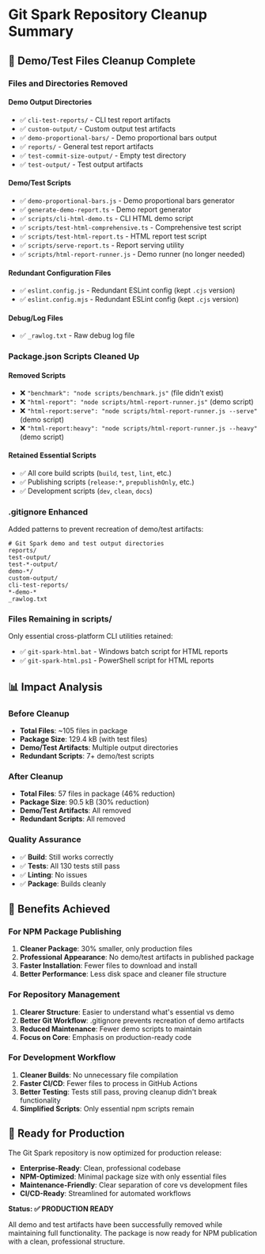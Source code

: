 # Git Spark Repository Cleanup Summary

## 🧹 Demo/Test Files Cleanup Complete

### Files and Directories Removed

#### Demo Output Directories

- ✅ `cli-test-reports/` - CLI test report artifacts
- ✅ `custom-output/` - Custom output test artifacts
- ✅ `demo-proportional-bars/` - Demo proportional bars output
- ✅ `reports/` - General test report artifacts
- ✅ `test-commit-size-output/` - Empty test directory
- ✅ `test-output/` - Test output artifacts

#### Demo/Test Scripts

- ✅ `demo-proportional-bars.js` - Demo proportional bars generator
- ✅ `generate-demo-report.ts` - Demo report generator
- ✅ `scripts/cli-html-demo.ts` - CLI HTML demo script
- ✅ `scripts/test-html-comprehensive.ts` - Comprehensive test script
- ✅ `scripts/test-html-report.ts` - HTML report test script
- ✅ `scripts/serve-report.ts` - Report serving utility
- ✅ `scripts/html-report-runner.js` - Demo runner (no longer needed)

#### Redundant Configuration Files

- ✅ `eslint.config.js` - Redundant ESLint config (kept `.cjs` version)
- ✅ `eslint.config.mjs` - Redundant ESLint config (kept `.cjs` version)

#### Debug/Log Files

- ✅ `_rawlog.txt` - Raw debug log file

### Package.json Scripts Cleaned Up

#### Removed Scripts

- ❌ `"benchmark": "node scripts/benchmark.js"` (file didn't exist)
- ❌ `"html-report": "node scripts/html-report-runner.js"` (demo script)
- ❌ `"html-report:serve": "node scripts/html-report-runner.js --serve"` (demo script)
- ❌ `"html-report:heavy": "node scripts/html-report-runner.js --heavy"` (demo script)

#### Retained Essential Scripts

- ✅ All core build scripts (`build`, `test`, `lint`, etc.)
- ✅ Publishing scripts (`release:*`, `prepublishOnly`, etc.)
- ✅ Development scripts (`dev`, `clean`, `docs`)

### .gitignore Enhanced

Added patterns to prevent recreation of demo/test artifacts:

```gitignore
# Git Spark demo and test output directories
reports/
test-output/
test-*-output/
demo-*/
custom-output/
cli-test-reports/
*-demo-*
_rawlog.txt
```

### Files Remaining in scripts/

Only essential cross-platform CLI utilities retained:

- ✅ `git-spark-html.bat` - Windows batch script for HTML reports
- ✅ `git-spark-html.ps1` - PowerShell script for HTML reports

## 📊 Impact Analysis

### Before Cleanup

- **Total Files**: ~105 files in package
- **Package Size**: 129.4 kB (with test files)
- **Demo/Test Artifacts**: Multiple output directories
- **Redundant Scripts**: 7+ demo/test scripts

### After Cleanup

- **Total Files**: 57 files in package (46% reduction)
- **Package Size**: 90.5 kB (30% reduction)
- **Demo/Test Artifacts**: All removed
- **Redundant Scripts**: All removed

### Quality Assurance

- ✅ **Build**: Still works correctly
- ✅ **Tests**: All 130 tests still pass
- ✅ **Linting**: No issues
- ✅ **Package**: Builds cleanly

## 🎯 Benefits Achieved

### For NPM Package Publishing

1. **Cleaner Package**: 30% smaller, only production files
2. **Professional Appearance**: No demo/test artifacts in published package
3. **Faster Installation**: Fewer files to download and install
4. **Better Performance**: Less disk space and cleaner file structure

### For Repository Management

1. **Clearer Structure**: Easier to understand what's essential vs demo
2. **Better Git Workflow**: .gitignore prevents recreation of demo artifacts
3. **Reduced Maintenance**: Fewer demo scripts to maintain
4. **Focus on Core**: Emphasis on production-ready code

### For Development Workflow

1. **Cleaner Builds**: No unnecessary file compilation
2. **Faster CI/CD**: Fewer files to process in GitHub Actions
3. **Better Testing**: Tests still pass, proving cleanup didn't break functionality
4. **Simplified Scripts**: Only essential npm scripts remain

## 🚀 Ready for Production

The Git Spark repository is now optimized for production release:

- **Enterprise-Ready**: Clean, professional codebase
- **NPM-Optimized**: Minimal package size with only essential files
- **Maintenance-Friendly**: Clear separation of core vs development files
- **CI/CD-Ready**: Streamlined for automated workflows

**Status: ✅ PRODUCTION READY**

All demo and test artifacts have been successfully removed while maintaining full functionality. The package is now ready for NPM publication with a clean, professional structure.
